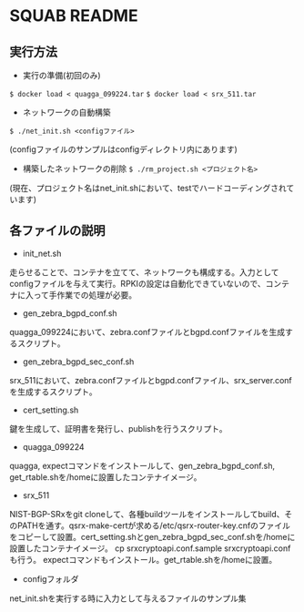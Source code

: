 # SQUAB README

## 実行方法

 - 実行の準備(初回のみ)

`$ docker load < quagga_099224.tar`
`$ docker load < srx_511.tar`

 - ネットワークの自動構築

`$ ./net_init.sh <configファイル>`

(configファイルのサンプルはconfigディレクトリ内にあります)

 - 構築したネットワークの削除
`$ ./rm_project.sh <プロジェクト名>`

(現在、プロジェクト名はnet_init.shにおいて、testでハードコーディングされています)

## 各ファイルの説明

 - init_net.sh

走らせることで、コンテナを立てて、ネットワークも構成する。入力としてconfigファイルを与えて実行。RPKIの設定は自動化できていないので、コンテナに入って手作業での処理が必要。

 - gen_zebra_bgpd_conf.sh

quagga_099224において、zebra.confファイルとbgpd.confファイルを生成するスクリプト。

 - gen_zebra_bgpd_sec_conf.sh

srx_511において、zebra.confファイルとbgpd.confファイル、srx_server.confを生成するスクリプト。

 - cert_setting.sh

鍵を生成して、証明書を発行し、publishを行うスクリプト。

 - quagga_099224

quagga, expectコマンドをインストールして、gen_zebra_bgpd_conf.sh, get_rtable.shを/homeに設置したコンテナイメージ。

 - srx_511

NIST-BGP-SRxをgit cloneして、各種buildツールをインストールしてbuild、そのPATHを通す。qsrx-make-certが求める/etc/qsrx-router-key.cnfのファイルをコピーして設置。cert_setting.shとgen_zebra_bgpd_sec_conf.shを/homeに設置したコンテナイメージ。
cp srxcryptoapi.conf.sample srxcryptoapi.confも行う。
expectコマンドもインストール。get_rtable.shを/homeに設置。

 - configフォルダ

net_init.shを実行する時に入力として与えるファイルのサンプル集
